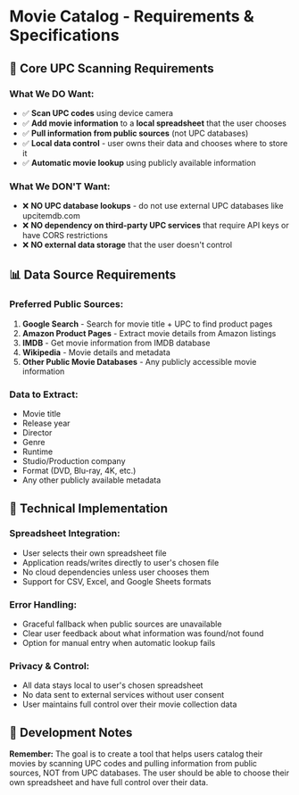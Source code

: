 # Movie Catalog - Requirements & Specifications

## 🎯 Core UPC Scanning Requirements

### What We DO Want:
- ✅ **Scan UPC codes** using device camera
- ✅ **Add movie information** to a **local spreadsheet** that the user chooses
- ✅ **Pull information from public sources** (not UPC databases)
- ✅ **Local data control** - user owns their data and chooses where to store it
- ✅ **Automatic movie lookup** using publicly available information

### What We DON'T Want:
- ❌ **NO UPC database lookups** - do not use external UPC databases like upcitemdb.com
- ❌ **NO dependency on third-party UPC services** that require API keys or have CORS restrictions
- ❌ **NO external data storage** that the user doesn't control

## 📊 Data Source Requirements

### Preferred Public Sources:
1. **Google Search** - Search for movie title + UPC to find product pages
2. **Amazon Product Pages** - Extract movie details from Amazon listings
3. **IMDB** - Get movie information from IMDB database
4. **Wikipedia** - Movie details and metadata
5. **Other Public Movie Databases** - Any publicly accessible movie information

### Data to Extract:
- Movie title
- Release year
- Director
- Genre
- Runtime
- Studio/Production company
- Format (DVD, Blu-ray, 4K, etc.)
- Any other publicly available metadata

## 🔧 Technical Implementation

### Spreadsheet Integration:
- User selects their own spreadsheet file
- Application reads/writes directly to user's chosen file
- No cloud dependencies unless user chooses them
- Support for CSV, Excel, and Google Sheets formats

### Error Handling:
- Graceful fallback when public sources are unavailable
- Clear user feedback about what information was found/not found
- Option for manual entry when automatic lookup fails

### Privacy & Control:
- All data stays local to user's chosen spreadsheet
- No data sent to external services without user consent
- User maintains full control over their movie collection data

## 📝 Development Notes

**Remember:** The goal is to create a tool that helps users catalog their movies by scanning UPC codes and pulling information from public sources, NOT from UPC databases. The user should be able to choose their own spreadsheet and have full control over their data.
